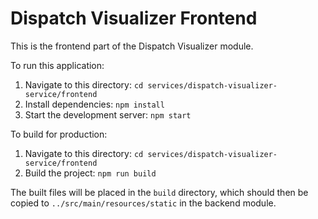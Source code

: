 # Dispatch Visualizer Frontend

This is the frontend part of the Dispatch Visualizer module.

To run this application:

1.  Navigate to this directory: `cd services/dispatch-visualizer-service/frontend`
2.  Install dependencies: `npm install`
3.  Start the development server: `npm start`

To build for production:

1.  Navigate to this directory: `cd services/dispatch-visualizer-service/frontend`
2.  Build the project: `npm run build`

The built files will be placed in the `build` directory, which should then be copied to `../src/main/resources/static` in the backend module.
